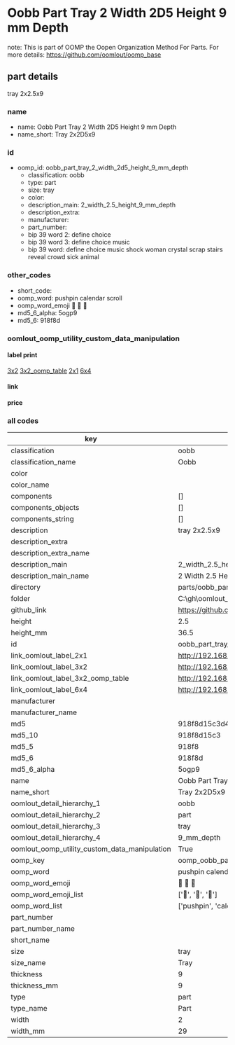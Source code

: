# Oobb Part Tray 2 Width 2D5 Height 9 mm Depth  

note: This is part of OOMP the Oopen Organization Method For Parts. For more details: https://github.com/oomlout/oomp_base

##  part details
  



tray 2x2.5x9



### name
* name: Oobb Part Tray 2 Width 2D5 Height 9 mm Depth
* name_short: Tray 2x2D5x9 
### id
* oomp_id: oobb_part_tray_2_width_2d5_height_9_mm_depth
  * classification: oobb
  * type: part
  * size: tray
  * color: 
  * description_main: 2_width_2.5_height_9_mm_depth
  * description_extra: 
  * manufacturer: 
  * part_number: 
  * bip 39 word 2: define choice
  * bip 39 word 3: define choice music
  * bip 39 word: define choice music shock woman crystal scrap stairs reveal crowd sick animal

### other_codes
* short_code: 
* oomp_word: pushpin calendar scroll
* oomp_word_emoji :pushpin: :calendar: :scroll:
* md5_6_alpha: 5ogp9
* md5_6: 918f8d






### oomlout_oomp_utility_custom_data_manipulation
#### label print
[3x2](http://192.168.1.245:1112/?label=oomp%205ogp9)
[3x2_oomp_table](http://192.168.1.108:1112/?label=oomp%205ogp9)
[2x1](http://192.168.1.242:1112/?label=oomp%205ogp9)
[6x4](http://192.168.1.55:1112/?label=oomp%205ogp9)    

#### link

                              

#### price







### all codes 
| key | value |  
| --- | --- |  
| classification | oobb |  
| classification_name | Oobb |  
| color |  |  
| color_name |  |  
| components | [] |  
| components_objects | [] |  
| components_string | [] |  
| description | tray 2x2.5x9 |  
| description_extra |  |  
| description_extra_name |  |  
| description_main | 2_width_2.5_height_9_mm_depth |  
| description_main_name | 2 Width 2.5 Height 9 mm Depth |  
| directory | parts/oobb_part_tray_2_width_2d5_height_9_mm_depth |  
| folder | C:\gh\oomlout_oobb_version_4_generated_parts\parts\oobb_part_tray_2_width_2d5_height_9_mm_depth |  
| github_link | https://github.com/oomlout/oomlout_oomp_part_src/tree/main/parts/oobb_part_tray_2_width_2d5_height_9_mm_depth |  
| height | 2.5 |  
| height_mm | 36.5 |  
| id | oobb_part_tray_2_width_2d5_height_9_mm_depth |  
| link_oomlout_label_2x1 | http://192.168.1.242:1112/?label=oomp%205ogp9 |  
| link_oomlout_label_3x2 | http://192.168.1.245:1112/?label=oomp%205ogp9 |  
| link_oomlout_label_3x2_oomp_table | http://192.168.1.108:1112/?label=oomp%205ogp9 |  
| link_oomlout_label_6x4 | http://192.168.1.55:1112/?label=oomp%205ogp9 |  
| manufacturer |  |  
| manufacturer_name |  |  
| md5 | 918f8d15c3d4582cd57e7c6523ca09cc |  
| md5_10 | 918f8d15c3 |  
| md5_5 | 918f8 |  
| md5_6 | 918f8d |  
| md5_6_alpha | 5ogp9 |  
| name | Oobb Part Tray 2 Width 2D5 Height 9 mm Depth |  
| name_short | Tray 2x2D5x9  |  
| oomlout_detail_hierarchy_1 | oobb |  
| oomlout_detail_hierarchy_2 | part |  
| oomlout_detail_hierarchy_3 | tray |  
| oomlout_detail_hierarchy_4 | 9_mm_depth |  
| oomlout_oomp_utility_custom_data_manipulation | True |  
| oomp_key | oomp_oobb_part_tray_2_width_2d5_height_9_mm_depth |  
| oomp_word | pushpin calendar scroll |  
| oomp_word_emoji | :pushpin: :calendar: :scroll: |  
| oomp_word_emoji_list | [':pushpin:', ':calendar:', ':scroll:'] |  
| oomp_word_list | ['pushpin', 'calendar', 'scroll'] |  
| part_number |  |  
| part_number_name |  |  
| short_name |  |  
| size | tray |  
| size_name | Tray |  
| thickness | 9 |  
| thickness_mm | 9 |  
| type | part |  
| type_name | Part |  
| width | 2 |  
| width_mm | 29 |  
